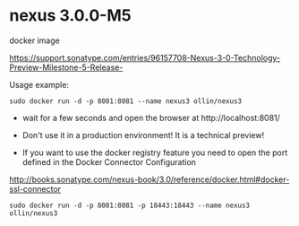 nexus 3.0.0-M5
==============

docker image 

https://support.sonatype.com/entries/96157708-Nexus-3-0-Technology-Preview-Milestone-5-Release-

Usage example:

```
sudo docker run -d -p 8081:8081 --name nexus3 ollin/nexus3
```

- wait for a few seconds and open the browser at http://localhost:8081/
- Don't use it in a production environment! It is a technical preview!

- If you want to use the docker registry feature you need to open the port defined in the Docker Connector Configuration

http://books.sonatype.com/nexus-book/3.0/reference/docker.html#docker-ssl-connector

```
sudo docker run -d -p 8081:8081 -p 18443:18443 --name nexus3 ollin/nexus3
```
